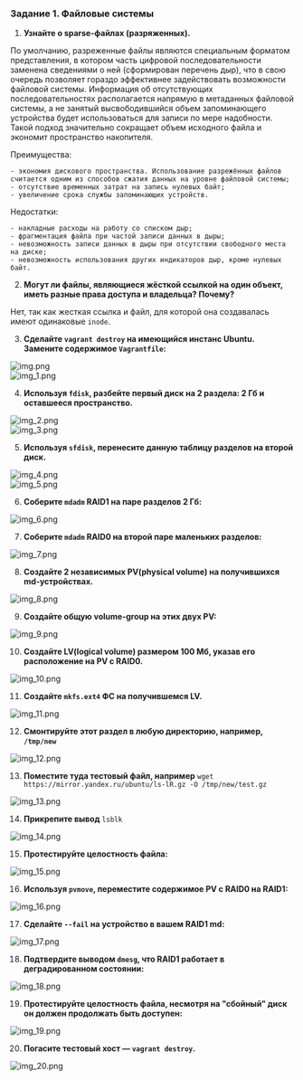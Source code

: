 ### Задание 1. Файловые системы

1. **Узнайте о sparse-файлах (разряженных).**  

По умолчанию, разреженные файлы являются специальным форматом представления, в котором часть цифровой последовательности заменена сведениями о ней (сформирован перечень дыр), что в свою очередь позволяет гораздо эффективнее задействовать возможности файловой системы. Информация об отсутствующих последовательностях располагается напрямую в метаданных файловой системы, а не занятый высвободившийся объем запоминающего устройства будет использоваться для записи по мере надобности. Такой подход значительно сокращает объем исходного файла и экономит пространство накопителя.

Преимущества:

    - экономия дискового пространства. Использование разрежённых файлов считается одним из способов сжатия данных на уровне файловой системы;
    - отсутствие временных затрат на запись нулевых байт;
    - увеличение срока службы запоминающих устройств.

Недостатки:

    - накладные расходы на работу со списком дыр;
    - фрагментация файла при частой записи данных в дыры;
    - невозможность записи данных в дыры при отсутствии свободного места на диске;
    - невозможность использования других индикаторов дыр, кроме нулевых байт.  
2. **Могут ли файлы, являющиеся жёсткой ссылкой на один объект, иметь разные права доступа и владельца? Почему?**  

Нет, так как жесткая ссылка и файл, для которой она создавалась имеют одинаковые `inode`.  

3. **Сделайте `vagrant destroy` на имеющийся инстанс Ubuntu. Замените содержимое `Vagrantfile`:**  

![img.png](img.png)  
![img_1.png](img_1.png)  

4. **Используя `fdisk`, разбейте первый диск на 2 раздела: 2 Гб и оставшееся пространство.**  

![img_2.png](img_2.png)  
![img_3.png](img_3.png)

5. **Используя `sfdisk`, перенесите данную таблицу разделов на второй диск.**  

![img_4.png](img_4.png)  
![img_5.png](img_5.png)  

6. **Соберите `mdadm` RAID1 на паре разделов 2 Гб:**  

![img_6.png](img_6.png)  

7. **Соберите `mdadm` RAID0 на второй паре маленьких разделов:**  

![img_7.png](img_7.png)  

8. **Создайте 2 независимых PV(physical volume) на получившихся md-устройствах.**  

![img_8.png](img_8.png)  

9. **Создайте общую volume-group на этих двух PV:**  

![img_9.png](img_9.png)  

10. **Создайте LV(logical volume) размером 100 Мб, указав его расположение на PV с RAID0.**  

![img_10.png](img_10.png)  

11. **Создайте `mkfs.ext4` ФС на получившемся LV.**  

![img_11.png](img_11.png)  

12. **Смонтируйте этот раздел в любую директорию, например, `/tmp/new`**  

![img_12.png](img_12.png)  

13. **Поместите туда тестовый файл, например** `wget https://mirror.yandex.ru/ubuntu/ls-lR.gz -O /tmp/new/test.gz`  

![img_13.png](img_13.png)  

14. **Прикрепите вывод** `lsblk`  

![img_14.png](img_14.png)  

15. **Протестируйте целостность файла:**  

![img_15.png](img_15.png)  

16. **Используя `pvmove`, переместите содержимое PV с RAID0 на RAID1:**  

![img_16.png](img_16.png)  

17. **Сделайте `--fail` на устройство в вашем RAID1 md:**  

![img_17.png](img_17.png)  

18. **Подтвердите выводом `dmesg`, что RAID1 работает в деградированном состоянии:**  

![img_18.png](img_18.png)  

19. **Протестируйте целостность файла, несмотря на "сбойный" диск он должен продолжать быть доступен:**  

![img_19.png](img_19.png)  

20. **Погасите тестовый хост — `vagrant destroy`.**  

![img_20.png](img_20.png)